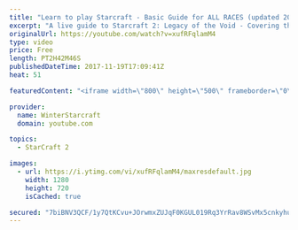 ```yaml
---
title: "Learn to play Starcraft - Basic Guide for ALL RACES (updated 2017)"
excerpt: "A live guide to Starcraft 2: Legacy of the Void - Covering the basics and build orders for all of the races, and covering the important decisions to be made early in the game.  Not a step by step guide but a demonstration once you have the very basics of the units and races!"
originalUrl: https://youtube.com/watch?v=xufRFqlamM4
type: video
price: Free
length: PT2H42M46S
publishedDateTime: 2017-11-19T17:09:41Z
heat: 51

featuredContent: "<iframe width=\"800\" height=\"500\" frameborder=\"0\" src=\"https://www.youtube.com/embed/xufRFqlamM4\" allow=\"accelerometer; autoplay; encrypted-media; gyroscope; picture-in-picture\" allowfullscreen></iframe>"

provider:
  name: WinterStarcraft
  domain: youtube.com

topics:
  - StarCraft 2

images:
  - url: https://i.ytimg.com/vi/xufRFqlamM4/maxresdefault.jpg
    width: 1280
    height: 720
    isCached: true

secured: "7biBNV3QCF/1y7QtKCvu+JOrwmxZUJqF0KGUL019Rq3YrRav8WSvMx5cnkyhu7qHG8clMgNt8t1nALfo4vGj2pS8abVqVT6mIVCs+okKb4EPE1NKXEGdtMPv9Qmex+slhzP0wvSidhLkcVMNORAGygR+5zJEgbO8gGT9kQ/NTnFCquTn60Z/dZZRSJALzLF/o/4HqI5HSLlKpKwxeDO/HKmY0ED4z3s5RBAG94Tg6mRYnAtbvGl6jQKYN4p0WWJ245OyIBNItOVFyJk5Lwv+roPv2xmEGoGFenOf3FNSaKSeUR61PuEjvQpeq7CiF4sD2ALmIzC/E1MZREjvI2lOeHKoshwKjPjuTpZky1SymNTea5S7EbI/6tHxrD2qWgOGDDh+DmVR+IGmlmuqAXDZYiL5cwpRMoakI5I7lxxr0HKg36E3m3spGceUZhHP4Rga;CWgoxngOvEuaI1MpRFXiig=="
---
```


